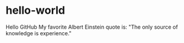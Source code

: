 # hello-world
Hello GitHub
My favorite Albert Einstein quote is:
  "The only source of knowledge is experience." 
